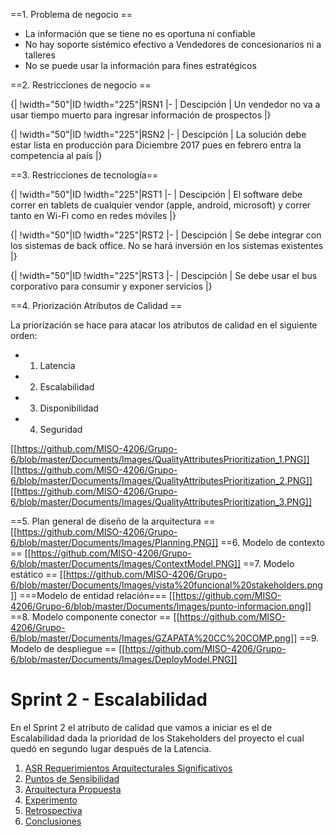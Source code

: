 ==1. Problema de negocio ==

* La información que se tiene no es oportuna ni confiable
* No hay soporte sistémico efectivo a Vendedores de concesionarios ni a talleres
* No se puede usar la información para fines estratégicos


==2. Restricciones de negocio ==

{| 
!width="50"|ID
!width="225"|RSN1
|-
| Descipción
| Un vendedor no va a usar tiempo muerto para ingresar información de prospectos 
|}

{| 
!width="50"|ID
!width="225"|RSN2
|-
| Descipción
| La solución debe estar lista en producción para Diciembre 2017 pues en febrero entra la competencia al país
|}



==3. Restricciones de tecnología==

{| 
!width="50"|ID
!width="225"|RST1
|-
| Descipción
| El software debe correr en tablets de cualquier vendor (apple, android, microsoft) y correr tanto en Wi-Fi como en redes móviles
|}

{| 
!width="50"|ID
!width="225"|RST2
|-
| Descipción
| Se debe integrar con los sistemas de back office. No se hará inversión en los sistemas existentes
|}

{| 
!width="50"|ID
!width="225"|RST3
|-
| Descipción
| Se debe usar el bus corporativo para consumir y exponer servicios
|}

==4. Priorización Atributos de Calidad ==

 La priorización se hace para atacar los atributos de calidad en el siguiente orden:
* 1. Latencia
* 2. Escalabilidad
* 3. Disponibilidad
* 4. Seguridad

[[https://github.com/MISO-4206/Grupo-6/blob/master/Documents/Images/QualityAttributesPrioritization_1.PNG]]
[[https://github.com/MISO-4206/Grupo-6/blob/master/Documents/Images/QualityAttributesPrioritization_2.PNG]]
[[https://github.com/MISO-4206/Grupo-6/blob/master/Documents/Images/QualityAttributesPrioritization_3.PNG]]

==5. Plan general de diseño de la arquitectura ==
[[https://github.com/MISO-4206/Grupo-6/blob/master/Documents/Images/Planning.PNG]]
==6. Modelo de contexto ==
[[https://github.com/MISO-4206/Grupo-6/blob/master/Documents/Images/ContextModel.PNG]]
==7. Modelo estático ==
[[https://github.com/MISO-4206/Grupo-6/blob/master/Documents/Images/vista%20funcional%20stakeholders.png]]
===Modelo de entidad relación===
[[https://github.com/MISO-4206/Grupo-6/blob/master/Documents/Images/punto-informacion.png]]
==8. Modelo componente conector ==
[[https://github.com/MISO-4206/Grupo-6/blob/master/Documents/Images/GZAPATA%20CC%20COMP.png]]
==9. Modelo de despliegue ==
[[https://github.com/MISO-4206/Grupo-6/blob/master/Documents/Images/DeployModel.PNG]]




# Sprint 2 - Escalabilidad

En el Sprint 2 el atributo de calidad que vamos a iniciar es el de Escalabilidad dada la prioridad de los Stakeholders del proyecto el cual quedó en segundo lugar después de la Latencia.

1. [ASR Requerimientos Arquitecturales Significativos](https://github.com/MISO-4206/Grupo-6/wiki/ASR-Escalamiento)
2. [Puntos de Sensibilidad](http://a.a)
3. [Arquitectura Propuesta](http://a.a)
4. [Experimento](http://a.a)
5. [Retrospectiva](http://a.a)
6. [Conclusiones](http://a.a)




